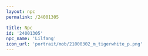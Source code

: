 ```yaml
---
layout: npc
permalink: /24001305

title: Npc
id: '24001305'
npc_name: 'Lilfang'
icon_url: 'portrait/mob/21000302_m_tigerwhite_p.png'
---
```

